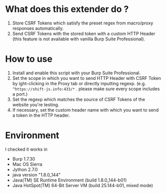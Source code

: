 # What does this extender do ?
1. Store CSRF Tokens which satisfy the preset regex from macro/proxy responses automatically.
2. Send CSRF Tokens with the stored token with a custom HTTP Header (this feature is not available with vanilla Burp Suite Professional).

# How to use

1. Install and enable this script with your Burp Suite Professional.
2. Set the scope in which you want to send HTTP Header with CSRF Token by ight-clicking in the Proxy tab or directly inputting regexp. (e.g. ```^https://shift-js.info:433/*``` . please make sure every scope includes a port.)
3. Set the regexp which matches the source of CSRF Tokens of the website you're testing.
4. If necessary, set the custom header name with which you want to send a token in the HTTP header.

# Environment
I checked it works in

- Burp 1.7.30
- Mac OS Sierra
- Jython 2.7.0
- java version "1.8.0_144"
- Java(TM) SE Runtime Environment (build 1.8.0_144-b01)
- Java HotSpot(TM) 64-Bit Server VM (build 25.144-b01, mixed mode)
